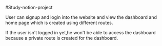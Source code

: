 #Study-notion-project

User can signup and login into the website and view the dashboard and home page which is created using different routes.


If the user isn't logged in yet,he won't be able to access the dashboard because a private route is created for the dashboard.
